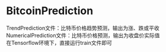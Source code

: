 # BitcoinPrediction  
TrendPrediction文件：比特币价格趋势预测，输出为涨、跌或平收  
NumericalPrediction文件：比特币价格预测，输出为收盘价实际值  
在Tensorflow环境下，直接运行train文件即可
